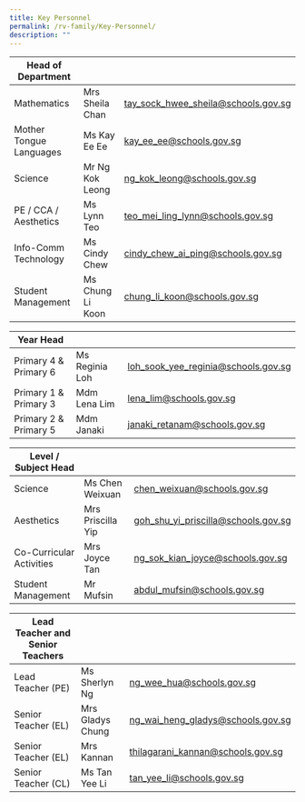 ```yaml
---
title: Key Personnel
permalink: /rv-family/Key-Personnel/
description: ""
---
```

|  Head of Department |   |   |
|---|---|---|
| Mathematics | Mrs Sheila Chan | tay_sock_hwee_sheila@schools.gov.sg |
| Mother Tongue Languages | Ms Kay Ee Ee | kay_ee_ee@schools.gov.sg |
| Science | Mr Ng Kok Leong | ng_kok_leong@schools.gov.sg |
| PE / CCA / Aesthetics | Ms Lynn Teo | teo_mei_ling_lynn@schools.gov.sg |
| Info-Comm Technology | Ms Cindy Chew | cindy_chew_ai_ping@schools.gov.sg  |
| Student Management | Ms Chung Li Koon | chung_li_koon@schools.gov.sg

| Year Head  |   |   |
|---|---|---|
| Primary 4 & Primary 6 | Ms Reginia Loh  | loh_sook_yee_reginia@schools.gov.sg  |
| Primary 1 & Primary 3 | Mdm Lena Lim  | lena_lim@schools.gov.sg  |
| Primary 2 & Primary 5 | Mdm Janaki | janaki_retanam@schools.gov.sg

| Level / Subject Head  |   |   |
|---|---|---|
| Science | Ms Chen Weixuan | chen_weixuan@schools.gov.sg  |
| Aesthetics  | Mrs Priscilla Yip | goh_shu_yi_priscilla@schools.gov.sg  |
| Co-Curricular Activities | Mrs Joyce Tan | ng_sok_kian_joyce@schools.gov.sg |
| Student Management | Mr Mufsin | abdul_mufsin@schools.gov.sg

| Lead Teacher and Senior Teachers  |   |   |
|---|---|---|
| Lead Teacher (PE) | Ms Sherlyn Ng  | ng_wee_hua@schools.gov.sg  |
| Senior Teacher (EL) | Mrs Gladys Chung  | ng_wai_heng_gladys@schools.gov.sg  |
| Senior Teacher (EL) | Mrs Kannan | thilagarani_kannan@schools.gov.sg  |
| Senior Teacher (CL) | Ms Tan Yee Li | tan_yee_li@schools.gov.sg